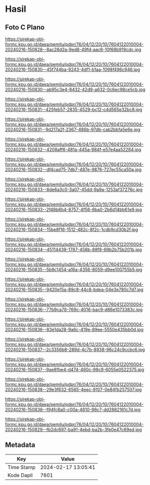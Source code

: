 # Hasil

## Foto C Plano

https://sirekap-obj-formc.kpu.go.id/daea/pemilu/pdpr/76/04/12/20/10/7604122010004-20240216-150828--8ac28d2a-9ed8-49fd-aac6-10f68b919cdc.jpg

https://sirekap-obj-formc.kpu.go.id/daea/pemilu/pdpr/76/04/12/20/10/7604122010004-20240216-150830--45f744ba-9243-4df1-b1aa-1098f496c946.jpg

https://sirekap-obj-formc.kpu.go.id/daea/pemilu/pdpr/76/04/12/20/10/7604122010004-20240216-150830--ab95c3e4-8432-42d9-a632-0c6ec98ce5cb.jpg

https://sirekap-obj-formc.kpu.go.id/daea/pemilu/pdpr/76/04/12/20/10/7604122010004-20240216-150831--425feb57-2835-4529-bc12-c4d565e32bc8.jpg

https://sirekap-obj-formc.kpu.go.id/daea/pemilu/pdpr/76/04/12/20/10/7604122010004-20240216-150831--9d217a2f-2367-486b-97db-cab2bbfa5e6e.jpg

https://sirekap-obj-formc.kpu.go.id/daea/pemilu/pdpr/76/04/12/20/10/7604122010004-20240216-150832--4208aff6-481a-445a-984f-e57e4aa52284.jpg

https://sirekap-obj-formc.kpu.go.id/daea/pemilu/pdpr/76/04/12/20/10/7604122010004-20240216-150832--df4cad75-7db7-487e-9876-727ec55ca50a.jpg

https://sirekap-obj-formc.kpu.go.id/daea/pemilu/pdpr/76/04/12/20/10/7604122010004-20240216-150833--8de6a3c0-3a07-45dd-9a9a-1253af37276c.jpg

https://sirekap-obj-formc.kpu.go.id/daea/pemilu/pdpr/76/04/12/20/10/7604122010004-20240216-150833--2f48b6b4-8757-4f56-8ba0-2b6d14bb61e9.jpg

https://sirekap-obj-formc.kpu.go.id/daea/pemilu/pdpr/76/04/12/20/10/7604122010004-20240216-150834--15be8f16-1512-482c-8f2c-1cdb9cd30b2f.jpg

https://sirekap-obj-formc.kpu.go.id/daea/pemilu/pdpr/76/04/12/20/10/7604122010004-20240216-150834--45114438-1787-458b-88f8-69b2b75b201b.jpg

https://sirekap-obj-formc.kpu.go.id/daea/pemilu/pdpr/76/04/12/20/10/7604122010004-20240216-150835--5b9c1454-a16a-4356-8059-d9ee100755b5.jpg

https://sirekap-obj-formc.kpu.go.id/daea/pemilu/pdpr/76/04/12/20/10/7604122010004-20240216-150835--9420e15a-89c8-44c8-bdea-04e3e780c7d7.jpg

https://sirekap-obj-formc.kpu.go.id/daea/pemilu/pdpr/76/04/12/20/10/7604122010004-20240216-150836--77b9ca78-769c-4016-bac9-d86e1073383c.jpg

https://sirekap-obj-formc.kpu.go.id/daea/pemilu/pdpr/76/04/12/20/10/7604122010004-20240216-150836--83e1da28-9a6c-419e-89ee-5550e435bb0d.jpg

https://sirekap-obj-formc.kpu.go.id/daea/pemilu/pdpr/76/04/12/20/10/7604122010004-20240216-150837--2c3356b8-289d-4c7b-8938-96c24c9ccbc6.jpg

https://sirekap-obj-formc.kpu.go.id/daea/pemilu/pdpr/76/04/12/20/10/7604122010004-20240216-150837--9ae8fbe4-d474-460c-98c9-6055e0522375.jpg

https://sirekap-obj-formc.kpu.go.id/daea/pemilu/pdpr/76/04/12/20/10/7604122010004-20240216-150838--29e3f632-6565-4eec-9107-0e84fb257507.jpg

https://sirekap-obj-formc.kpu.go.id/daea/pemilu/pdpr/76/04/12/20/10/7604122010004-20240216-150838--f94fc8a0-c00a-4810-98c7-dd2882161c7d.jpg

https://sirekap-obj-formc.kpu.go.id/daea/pemilu/pdpr/76/04/12/20/10/7604122010004-20240216-150829--fb2dc697-ba91-4ebd-ba2b-3fe0e47c69ed.jpg


## Metadata

| Key        | Value               |
| ---------- | ------------------- |
| Time Stamp | 2024-02-17 13:05:41 |
| Kode Dapil | 7601                |



